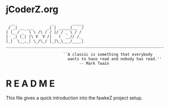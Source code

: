 # jCoderZ.org
      __                _        _____
     / _| __ ___      _| | _____|__  /
    | |_ / _` \ \ /\ / / |/ / _ \ / /
    |  _| (_| |\ V  V /|   (  __// /_
    |_|  \__,_| \_/\_/ |_|\_\___/____|
    _____________________________________________________________________ 

                             ``A classic is something that everybody
                               wants to have read and nobody has read.''
                                    -- Mark Twain

R E A D M E
===========

This file gives a quick introduction into the fawkeZ project setup.

